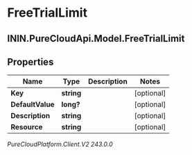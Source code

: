 # FreeTrialLimit

## ININ.PureCloudApi.Model.FreeTrialLimit

## Properties

|Name | Type | Description | Notes|
|------------ | ------------- | ------------- | -------------|
| **Key** | **string** |  | [optional] |
| **DefaultValue** | **long?** |  | [optional] |
| **Description** | **string** |  | [optional] |
| **Resource** | **string** |  | [optional] |



_PureCloudPlatform.Client.V2 243.0.0_
